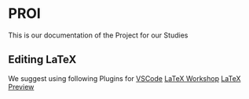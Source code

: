 # PROI
This is our documentation of the Project for our Studies

## Editing LaTeX
We suggest using following Plugins for [VSCode](https://code.visualstudio.com/) 
[LaTeX Workshop](https://marketplace.visualstudio.com/items?itemName=James-Yu.latex-workshop)
[LaTeX Preview](https://marketplace.visualstudio.com/items?itemName=ajshort.latex-preview)